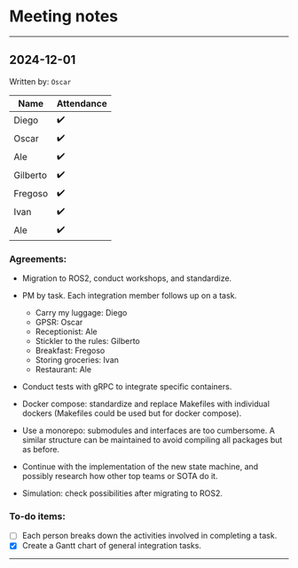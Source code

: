 # Meeting notes

---

## 2024-12-01

Written by: `Oscar`

| Name     | Attendance |
| -------- | ---------- |
| Diego    | ✔️         |
| Oscar    | ✔️         |
| Ale      | ✔️         |
| Gilberto | ✔️         |
| Fregoso  | ✔️         |
| Ivan     | ✔️         |
| Ale      | ✔️         |

### Agreements:

- Migration to ROS2, conduct workshops, and standardize.
- PM by task. Each integration member follows up on a task.

  - Carry my luggage: Diego
  - GPSR: Oscar
  - Receptionist: Ale
  - Stickler to the rules: Gilberto
  - Breakfast: Fregoso
  - Storing groceries: Ivan
  - Restaurant: Ale

- Conduct tests with gRPC to integrate specific containers.
- Docker compose: standardize and replace Makefiles with individual dockers (Makefiles could be used but for docker compose).
- Use a monorepo: submodules and interfaces are too cumbersome. A similar structure can be maintained to avoid compiling all packages but as before.
- Continue with the implementation of the new state machine, and possibly research how other top teams or SOTA do it.
- Simulation: check possibilities after migrating to ROS2.

### To-do items:

- [ ] Each person breaks down the activities involved in completing a task.
- [x] Create a Gantt chart of general integration tasks.

---
